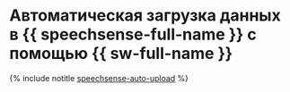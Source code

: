 # Автоматическая загрузка данных в {{ speechsense-full-name }} с помощью {{ sw-full-name }}

{% include notitle [speechsense-auto-upload](../../_tutorials/serverless/auto-upload.md) %}
